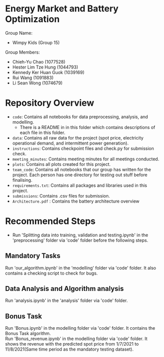 # Energy Market and Battery Optimization
Group Name:  
- Wimpy Kids (Group 15)

Group Members:  
- Chieh-Yu Chao (1077528)
- Hester Lim Tze Hung (1044793)
- Kennedy Ker Huan Guok (1039169)
- Rui Wang (1091883)
- Li Sean Wong (1074679)

# Repository Overview

- `code`: Contains all notebooks for data preprocessing, analysis, and modelling.
    - There is a README in in this folder which contains descriptions of each file in this folder.
- `data`: Contains all raw data for the project (spot price, electricity operational demand, and intermittent power generation).
- `instructions`: Contains checkpoint files and check.py for submission check.
- `meeting_minutes`: Contains meeting minutes for all meetings conducted.
- `plots`: Contains all plots created for this project.
- `team_code`: Contains all notebooks that our group has written for the project. Each person has one directory for testing out stuff before finalising.
- `requirements.txt`: Contains all packages and libraries used in this project.
- `submissions`: Contains .csv files for submission.
- `Architecture.pdf` : Contains the battery architecture overview

# Recommended Steps
- Run 'Splitting data into training, validation and testing.ipynb' in the 'preprocessing' folder via 'code' folder before the following steps. 

## Mandatory Tasks
Run 'our_algorithm.ipynb' in the 'modelling' folder via 'code' folder. It also contains a checking script to check for bugs.

## Data Analysis and Algorithm analysis
Run 'analysis.ipynb' in the 'analysis' folder via 'code' folder. 

## Bonus Task 
Run 'Bonus.ipynb' in the modelling folder via 'code' folder. It contains the Bonus Task algorithm.
<br />Run 'Bonus_revenue.ipynb' in the modelling folder via 'code' folder. It shows the revenue with the predicted spot price from 1/7/2021 to 11/8/2021(Same time period as the mandatory testing dataset).
